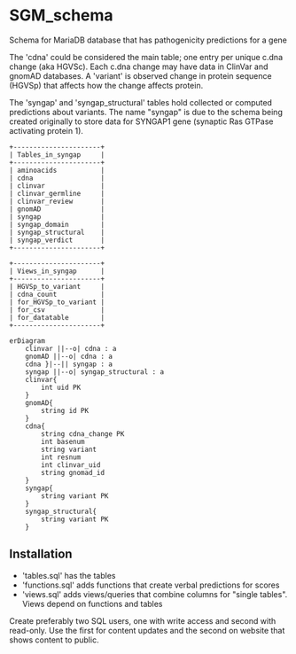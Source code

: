 # SGM_schema
Schema for MariaDB database that has pathogenicity predictions for a gene

The 'cdna' could be considered the main table; one entry per unique c.dna change (aka HGVSc).
Each c.dna change may have data in ClinVar and gnomAD databases. A 'variant' is observed change
in protein sequence (HGVSp) that affects how the change affects protein.

The 'syngap' and 'syngap_structural' tables hold collected or computed predictions about variants.
The name "syngap" is due to the schema being created originally to store data for SYNGAP1 gene
(synaptic Ras GTPase activating protein 1).


```
+----------------------+
| Tables_in_syngap     |
+----------------------+
| aminoacids           |
| cdna                 |
| clinvar              |
| clinvar_germline     |
| clinvar_review       |
| gnomAD               |
| syngap               |
| syngap_domain        |
| syngap_structural    |
| syngap_verdict       |
+----------------------+
```

```
+----------------------+
| Views_in_syngap      |
+----------------------+
| HGVSp_to_variant     |
| cdna_count           |
| for_HGVSp_to_variant |
| for_csv              |
| for_datatable        |
+----------------------+
```

```mermaid
erDiagram
    clinvar ||--o| cdna : a
    gnomAD ||--o| cdna : a
    cdna }|--|| syngap : a
    syngap ||--o| syngap_structural : a
    clinvar{
        int uid PK
    }
    gnomAD{
        string id PK
    }
    cdna{
        string cdna_change PK
        int basenum
        string variant
        int resnum
        int clinvar_uid
        string gnomad_id
    }
    syngap{
        string variant PK
    }
    syngap_structural{
        string variant PK
    }
```

## Installation
* 'tables.sql' has the tables
* 'functions.sql' adds functions that create verbal predictions for scores
* 'views.sql' adds views/queries that combine columns for "single tables".
  Views depend on functions and tables

Create preferably two SQL users, one with write access and second with read-only.
Use the first for content updates and the second on website that shows content to public.
